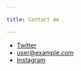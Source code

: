 ```yaml
---

title: Contact me

---
```


* [Twitter](http://twitter.com/blahblah)
* [user@example.com](mailto:user@example.com)
* [Instagram](http://instagram.com/blahblah)